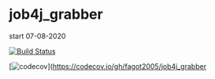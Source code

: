 # job4j_grabber
start 07-08-2020

[![Build Status](https://travis-ci.org/fagot2005/job4j_grabber.svg?branch=master)](https://travis-ci.org/fagot2005/job4j_grabber)

[![codecov](https://codecov.io/gh/fagot2005/job4j_grabber/branch/master/graph/badge.svg)](https://codecov.io/gh/fagot2005/job4j_grabber

